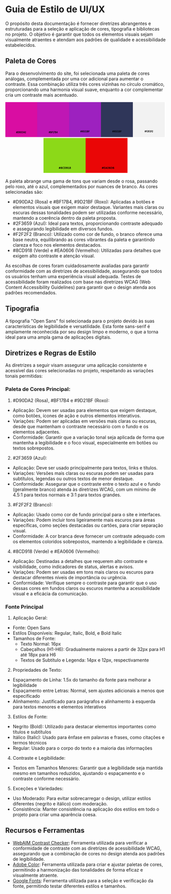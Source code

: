 # Guia de Estilo de UI/UX

O propósito desta documentação é fornecer diretrizes abrangentes e estruturadas para a seleção e aplicação de cores, tipografia e bibliotecas no projeto. O objetivo é garantir que todos os elementos visuais sejam visualmente atraentes e atendam aos padrões de qualidade e acessibilidade estabelecidos.

## Paleta de Cores

Para o desenvolvimento do site, foi selecionada uma paleta de cores análogas, complementada por uma cor adicional para aumentar o contraste. Essa combinação utiliza três cores vizinhas no círculo cromático, proporcionando uma harmonia visual suave, enquanto a cor complementar cria um contraste mais acentuado.

<div align="center">
    <img alt="A imagem refere-se a uma paleta de cores que abrange uma gama de tons que variam desde o rosa, passando pelo roxo, até o azul, complementados por nuances de branco." height="110" src="../template/image/color-palette..png">
    <img alt="A imagem refere-se a uma paleta de cores que abrange as cores verde e vermeho." height="110" src="../template/image/analogous-colors..png">
</div>

A paleta abrange uma gama de tons que variam desde o rosa, passando pelo roxo, até o azul, complementados por nuances de branco. As cores selecionadas são:

- #D90DA2 (Rosa) e #BF17B4, #9D21BF (Roxo): Aplicadas a botões e elementos visuais que exigem maior destaque. Variantes mais claras ou escuras dessas tonalidades podem ser utilizadas conforme necessário, mantendo a coerência dentro da paleta proposta.
- #2F3659 (Azul): Ideal para textos, proporcionando contraste adequado e assegurando legibilidade em diversos fundos.
- #F2F2F2 (Branco): Utilizado como cor de fundo, o branco oferece uma base neutra, equilibrando as cores vibrantes da paleta e garantindo clareza e foco nos elementos destacados.
- #8CD918 (Verde) e #EA0606 (Vermelho): Utilizadas para detalhes que exigem alto contraste e atenção visual.

As escolhas de cores foram cuidadosamente avaliadas para garantir conformidade com as diretrizes de acessibilidade, assegurando que todos os usuários tenham uma experiência visual adequada. Testes de acessibilidade foram realizados com base nas diretrizes WCAG (Web Content Accessibility Guidelines) para garantir que o design atenda aos padrões recomendados.

## Tipografia

A tipografia "Open Sans" foi selecionada para o projeto devido às suas características de legibilidade e versatilidade. Esta fonte sans-serif é amplamente reconhecida por seu design limpo e moderno, o que a torna ideal para uma ampla gama de aplicações digitais.

## Diretrizes e Regras de Estilo

As diretrizes a seguir visam assegurar uma aplicação consistente e acessível das cores selecionadas no projeto, respeitando as variações tonais permitidas:

### Paleta de Cores Principal:

1. #D90DA2 (Rosa), #BF17B4 e #9D21BF (Roxo):
- Aplicação: Devem ser usadas para elementos que exigem destaque, como botões, ícones de ação e outros elementos interativos.
- Variações: Podem ser aplicadas em versões mais claras ou escuras, desde que mantenham o contraste necessário com o fundo e os elementos adjacentes.
- Conformidade: Garantir que a variação tonal seja aplicada de forma que mantenha a legibilidade e o foco visual, especialmente em botões ou textos sobrepostos.

2. #2F3659 (Azul):
- Aplicação: Deve ser usado principalmente para textos, links e títulos.
- Variações: Versões mais claras ou escuras podem ser usadas para subtítulos, legendas ou outros textos de menor destaque.
- Conformidade: Assegurar que o contraste entre o texto azul e o fundo (geralmente branco) atenda às diretrizes WCAG, com um mínimo de 4.5:1 para textos normais e 3:1 para textos grandes.

3. #F2F2F2 (Branco):
- Aplicação: Usado como cor de fundo principal para o site e interfaces.
- Variações: Podem incluir tons ligeiramente mais escuros para áreas específicas, como seções destacadas ou cartões, para criar separação visual.
- Conformidade: A cor branca deve fornecer um contraste adequado com os elementos coloridos sobrepostos, mantendo a legibilidade e clareza.

4. #8CD918 (Verde) e #EA0606 (Vermelho):
- Aplicação: Destinadas a detalhes que requerem alto contraste e visibilidade, como indicadores de status, alertas e avisos.
- Variações: Podem ser usadas em tons mais claros ou escuros para destacar diferentes níveis de importância ou urgência.
- Conformidade: Verifique sempre o contraste para garantir que o uso dessas cores em fundos claros ou escuros mantenha a acessibilidade visual e a eficácia da comunicação.

### Fonte Principal

1. Aplicação Geral:

- Fonte: Open Sans
- Estilos Disponíveis: Regular, Italic, Bold, e Bold Italic
- Tamanhos de Fonte:
    - Texto Normal: 16px
    - Cabeçalhos (H1-H6): Gradualmente maiores a partir de 32px para H1 até 18px para H6
    - Textos de Subtítulo e Legenda: 14px e 12px, respectivamente

2. Propriedades de Texto:
- Espaçamento de Linha: 1.5x do tamanho da fonte para melhorar a legibilidade
- Espaçamento entre Letras: Normal, sem ajustes adicionais a menos que especificado
- Alinhamento: Justificado para parágrafos e alinhamento à esquerda para textos menores e elementos interativos

3. Estilos de Fonte:
- Negrito (Bold): Utilizado para destacar elementos importantes como títulos e subtítulos
- Itálico (Italic): Usado para ênfase em palavras e frases, como citações e termos técnicos
- Regular: Usado para o corpo do texto e a maioria das informações

4. Contraste e Legibilidade:
- Textos em Tamanhos Menores: Garantir que a legibilidade seja mantida mesmo em tamanhos reduzidos, ajustando o espaçamento e o contraste conforme necessário.

5. Exceções e Variedades:
- Uso Moderado: Para evitar sobrecarregar o design, utilizar estilos diferentes (negrito e itálico) com moderação.
- Consistência: Manter consistência na aplicação dos estilos em todo o projeto para criar uma aparência coesa.

## Recursos e Ferramentas

- [WebAIM Contrast Checker](https://webaim.org/resources/contrastchecker/): Ferramenta utilizada para verificar a conformidade de contraste com as diretrizes de acessibilidade WCAG, assegurando que a combinação de cores no design atenda aos padrões de legibilidade.
- [Adobe Color](https://color.adobe.com/pt/create/image): Ferramenta utilizada para criar e ajustar paletas de cores, permitindo a harmonização das tonalidades de forma eficaz e visualmente atraente.
- [Google Fonts](https://fonts.google.com/): Ferramenta utilizada para a seleção e verificação da fonte, permitindo testar diferentes estilos e tamanhos.